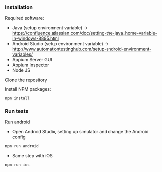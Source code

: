 
### Installation

Required software:
- Java (setup environment variable) -> https://confluence.atlassian.com/doc/setting-the-java_home-variable-in-windows-8895.html
- Android Studio (setup environment variable) -> http://www.automationtestinghub.com/setup-android-environment-variables/
- Appium Server GUI
- Appium Inspector
- Node JS

Clone the repository

Install NPM packages:

```sh
npm install
```
### Run tests

Run android

- Open Android Studio, setting up simulator and change the Android config

```sh
npm run android
```
- Same step with iOS

```sh
npm run ios
```






